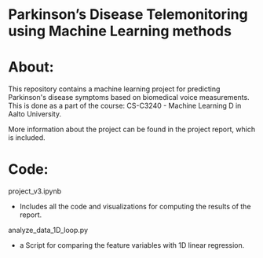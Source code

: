 # Parkinson’s Disease Telemonitoring using Machine Learning methods

# About:

This repository contains a machine learning project for predicting Parkinson's disease symptoms
based on biomedical voice measurements. This is done as a part of the course: CS-C3240 - Machine Learning D in Aalto University.

More information about the project can be found in the project report, which is included.


# Code:

project_v3.ipynb
 - Includes all the code and visualizations for computing the results of the report.

analyze_data_1D_loop.py 
- a Script for comparing the feature variables with 1D linear regression.